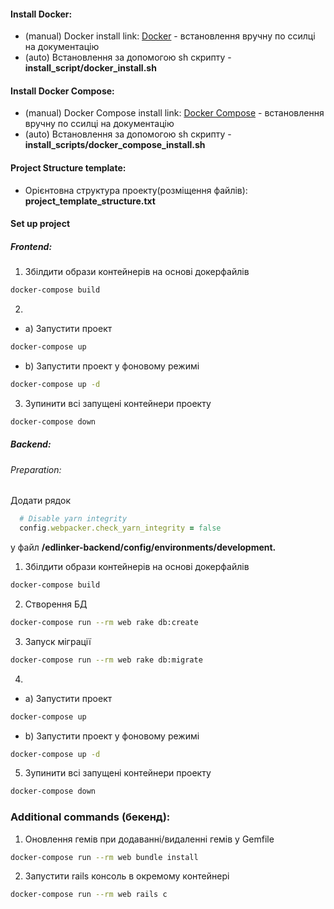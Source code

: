 #### Install Docker:
 - (manual) Docker install link: [Docker](https://docs.docker.com/engine/install/ubuntu/) - встановлення вручну по ссилці на документацію
 - (auto) Встановлення за допомогою sh скрипту - **install_script/docker_install.sh**

#### Install Docker Compose:
 - (manual) Docker Compose install link: [Docker Compose](https://docs.docker.com/compose/install/) - встановлення вручну по ссилці на документацію
 - (auto) Встановлення за допомогою sh скрипту - **install_scripts/docker_compose_install.sh**

#### Project Structure template:
 - Орієнтовна структура проекту(розміщення файлів): **project_template_structure.txt**

#### Set up project

##### Frontend:
1. Збілдити образи контейнерів на основі докерфайлів
```sh
docker-compose build
```
2. 
 - a) Запустити проект
```sh
docker-compose up
```
 - b) Запустити проект у фоновому режимі
```sh
docker-compose up -d
```
3. Зупинити всі запущені контейнери проекту
```sh
docker-compose down
```

##### Backend:

###### Preparation:

Додати рядок 
```ruby
  # Disable yarn integrity
  config.webpacker.check_yarn_integrity = false
```
у файл **/edlinker-backend/config/environments/development.**


1. Збілдити образи контейнерів на основі докерфайлів
```sh
docker-compose build
```
2. Створення БД
```sh
docker-compose run --rm web rake db:create
```
3. Запуск міграції
```sh
docker-compose run --rm web rake db:migrate
```
4. 
 - a) Запустити проект
```sh
docker-compose up
```
 - b) Запустити проект у фоновому режимі
```sh
docker-compose up -d
```
5. Зупинити всі запущені контейнери проекту
```sh
docker-compose down
```
### Additional commands (бекенд): 
1. Оновлення гемів при додаванні/видаленні гемів у Gemfile
```sh
docker-compose run --rm web bundle install
```
2. Запустити rails консоль в окремому контейнері
```sh
docker-compose run --rm web rails c
```
